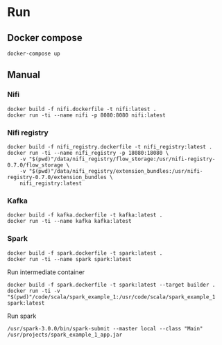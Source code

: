 # Run
## Docker compose

```Shell
docker-compose up 
```

## Manual
### Nifi

```Shell
docker build -f nifi.dockerfile -t nifi:latest .
docker run -ti --name nifi -p 8080:8080 nifi:latest
```

### Nifi registry

```Shell
docker build -f nifi_registry.dockerfile -t nifi_registry:latest .
docker run -ti --name nifi_registry -p 18080:18080 \
    -v "$(pwd)"/data/nifi_registry/flow_storage:/usr/nifi-registry-0.7.0/flow_storage \
    -v "$(pwd)"/data/nifi_registry/extension_bundles:/usr/nifi-registry-0.7.0/extension_bundles \
    nifi_registry:latest
```

### Kafka

```Shell
docker build -f kafka.dockerfile -t kafka:latest .
docker run -ti --name kafka kafka:latest
```

### Spark

```Shell
docker build -f spark.dockerfile -t spark:latest .
docker run -ti --name spark spark:latest
```

Run intermediate container

```Shell
docker build -f spark.dockerfile -t spark:latest --target builder .
docker run -ti -v "$(pwd)"/code/scala/spark_example_1:/usr/code/scala/spark_example_1 spark:latest
```

Run spark
```
/usr/spark-3.0.0/bin/spark-submit --master local --class "Main" /usr/projects/spark_example_1_app.jar
```